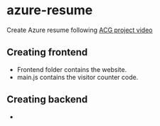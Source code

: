# azure-resume
Create Azure resume following [ACG project video](https://www.youtube.com/watch?v=ieYrBWmkfno) 

## Creating frontend
- Frontend folder contains the website.
- main.js contains the visitor counter code.

## Creating backend
- 